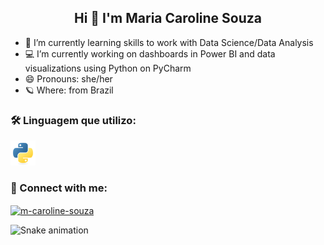 <h2 align="center">
  Hi 👋
  I'm Maria Caroline Souza
</h2>

- 🎲 I’m currently learning skills to work with Data Science/Data Analysis
- 💻 I’m currently working on dashboards in Power BI and data visualizations using Python on PyCharm
- 😄 Pronouns: she/her
- 🪐 Where: from Brazil 

<h3> <b> 🛠️ Linguagem que utilizo:</b></summary>
  <br/> </h3>

<p align="left"> <a href="https://www.python.org" target="_blank"> <img src="https://raw.githubusercontent.com/devicons/devicon/master/icons/python/python-original.svg" alt="python" width="40" height="40"/> </a>
  </p>

### 🔗 Connect with me: 
<a href="https://www.linkedin.com/in/m-caroline-souza/" target="blank"><img align="center" src="https://raw.githubusercontent.com/rahuldkjain/github-profile-readme-generator/master/src/images/icons/Social/linked-in-alt.svg" alt="m-caroline-souza" height="30" width="40" /></a>

![Snake animation](https://github.com/carolasouza/carolasouza/blob/output/github-contribution-grid-snake.svg)

<!--
Here are some ideas to get you started:

- 🔭 I’m currently working on ...
- 🌱 I’m currently learning ...
- 👯 I’m looking to collaborate on ...
- 🤔 I’m looking for help with ...
- 💬 Ask me about ...
- 📫 How to reach me: ...
- 😄 Pronouns: ...
- ⚡ Fun fact: ...
-->
